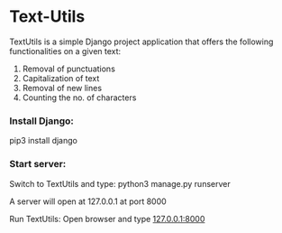 # Text-Utils
TextUtils is a simple Django project application that offers the following functionalities on a given text:

1. Removal of punctuations
2. Capitalization of text
3. Removal of new lines
4. Counting the no. of characters


### Install Django:
pip3 install django

### Start server:
Switch to TextUtils and type: python3 manage.py runserver

A server will open at 127.0.0.1 at port 8000

Run TextUtils:
Open browser and type [127.0.0.1:8000](http://127.0.0.1:8000)
